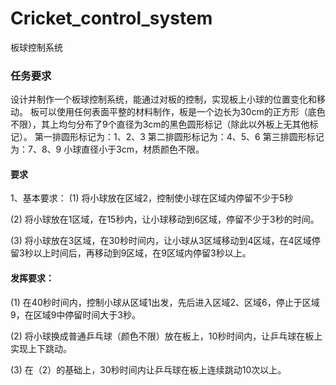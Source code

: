 # Cricket_control_system
板球控制系统

### 任务要求

设计并制作一个板球控制系统，能通过对板的控制，实现板上小球的位置变化和移动。
板可以使用任何表面平整的材料制作，板是一个边长为30cm的正方形（底色不限），其上均匀分布了9个直径为3cm的黑色圆形标记（除此以外板上无其他标记）。
第一排圆形标记为：1、2、3
第二排圆形标记为：4、5、6
第三排圆形标记为：7、8、9
小球直径小于3cm，材质颜色不限。

 #### 要求
1、基本要求：
 (1) 将小球放在区域2，控制使小球在区域内停留不少于5秒

 (2) 将小球放在1区域，在15秒内，让小球移动到6区域，停留不少于3秒的时间。

 (3) 将小球放在3区域，在30秒时间内，让小球从3区域移动到4区域，在4区域停留3秒以上时间后，再移动到9区域，在9区域内停留3秒以上。

 #### 发挥要求：
 (1) 在40秒时间内，控制小球从区域1出发，先后进入区域2、区域6，停止于区域9，在区域9中停留时间大于3秒。

 (2) 将小球换成普通乒乓球（颜色不限）放在板上，10秒时间内，让乒乓球在板上实现上下跳动。

 (3) 在（2）的基础上，30秒时间内让乒乓球在板上连续跳动10次以上。
